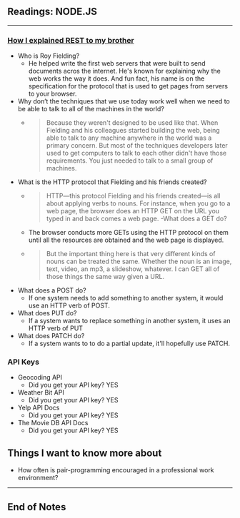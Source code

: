 ## Readings: NODE.JS
***
### [How I explained REST to my brother](https://gist.github.com/brookr/5977550)
- Who is Roy Fielding?
  * He helped write the first web servers that were built to send documents acros the internet. He's known for explaining why the web works the way it does. And fun fact, his name is on the specification for the protocol that is used to get pages from servers to your browser.
- Why don’t the techniques that we use today work well when we need to be able to talk to all of the machines in the world?
  * > Because they weren't designed to be used like that. When Fielding and his colleagues started building the web, being able to talk to any machine anywhere in the world was a primary concern. But most of the techniques developers later used to get computers to talk to each other didn't have those requirements. You just needed to talk to a small group of machines.
- What is the HTTP protocol that Fielding and his friends created?
  * > HTTP—this protocol Fielding and his friends created—is all about applying verbs to nouns. For instance, when you go to a web page, the browser does an HTTP GET on the URL you typed in and back comes a web page.
-What does a GET do?
  * The browser conducts more GETs using the HTTP protocol on them until all the resources are obtained and the web page is displayed.
  * > But the important thing here is that very different kinds of nouns can be treated the same. Whether the noun is an image, text, video, an mp3, a slideshow, whatever. I can GET all of those things the same way given a URL.
- What does a POST do?
  *  If one system needs to add something to another system, it would use an HTTP verb of POST.
- What does PUT do?
  * If a system wants to replace something in another system, it uses an HTTP verb of PUT
- What does PATCH do?
  *  If a system wants to to do a partial update, it'll hopefully use PATCH.


### API Keys
- Geocoding API
  * Did you get your API key? YES
- Weather Bit API
  * Did you get your API key? YES
- Yelp API Docs
  * Did you get your API key? YES
- The Movie DB API Docs
  * Did you get your API key? YES


  

## Things I want to know more about
- How often is pair-programming encouraged in a professional work environment?
***
 ## End of Notes
